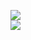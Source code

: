 [![](https://img.shields.io/badge/Made%20With-Github%20Spray-lightgrey.svg?style=for-the-badge&logo=github)](https://github.com/Annihil/github-spray#26158)  
[![](https://i.imgur.com/2DrTn0Z.gif)](https://github.com/Annihil/github-spray)